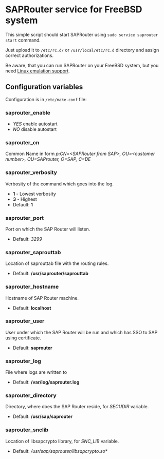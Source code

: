 # SAPRouter service for FreeBSD system

This simple script should start SAPRouter using ```sudo service saprouter start``` command.

Just upload it to ```/etc/rc.d/``` or ```/usr/local/etc/rc.d``` directory and assign correct authorizations.

Be aware, that you can run SAPRouter on your FreeBSD system, but you need [Linux emulation support](http://www.freebsd.cz/doc/handbook/linuxemu.html).

## Configuration variables
Configuration is in ```/etc/make.conf``` file:

### saprouter_enable
 - *YES* enable autostart
 - *NO* disable autostart

### saprouter_cn
Common Name in form *p:CN=\<SAPRouter from SAP\>, OU=\<customer number\>, OU=SAProuter, O=SAP, C=DE*

### saprouter_verbosity
Verbosity of the command which goes into the log.
- **1** - Lowest verbosity
- **3** - Highest
- Default: **1**

### saprouter_port
Port on which the SAP Router will listen.
- Default: *3299*

### saprouter_saprouttab
Location of saprouttab file with the routing rules.
- Default: **/usr/saprouter/saprouttab**

### saprouter_hostname
Hostname of SAP Router machine.
- Default: **localhost**

### saprouter_user
User under which the SAP Router will be run and which has SSO to SAP using certificate.
- Default: **saprouter**

### saprouter_log
File where logs are written to
- Default: **/var/log/saprouter.log**

### saprouter_directory
Directory, where does the SAP Router reside, for *SECUDIR* variable.
- Default: **/usr/sap/saprouter**

### saprouter_snclib
Location of libsapcrypto library, for *SNC_LIB* variable.
- Default: */usr/sap/saprouter/libsapcrypto.so**
